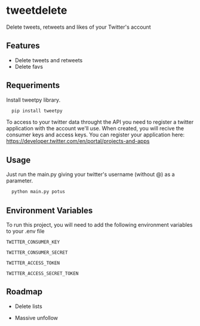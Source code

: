 # tweetdelete

Delete tweets, retweets and likes of your Twitter's account


## Features

- Delete tweets and retweets
- Delete favs



## Requeriments

Install tweetpy library.

```bash
  pip install tweetpy
```

To access to your twitter data throught the API you need to register a twitter application with the account we'll use. When created, you will recive the consumer keys and access keys.
You can register your application here:
 https://developer.twitter.com/en/portal/projects-and-apps
## Usage

Just run the main.py giving your twitter's username (without @) as a parameter.

```bash
  python main.py potus
```


## Environment Variables

To run this project, you will need to add the following environment variables to your .env file

`TWITTER_CONSUMER_KEY`

`TWITTER_CONSUMER_SECRET`

`TWITTER_ACCESS_TOKEN`

`TWITTER_ACCESS_SECRET_TOKEN`

## Roadmap

- Delete lists

- Massive unfollow
